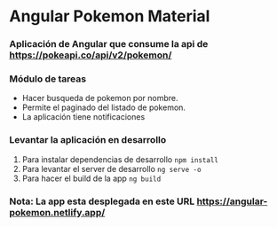 # Angular Pokemon Material

### Aplicación de Angular que consume la api de https://pokeapi.co/api/v2/pokemon/

### Módulo de tareas
- Hacer busqueda de pokemon por nombre.
- Permite el paginado del listado de pokemon.
- La aplicación tiene notificaciones

### Levantar la aplicación en desarrollo
1. Para instalar dependencias de desarrollo ```npm install```
2. Para levantar el server de desarrollo ```ng serve -o```
3. Para hacer el build de la app ```ng build``` 

### Nota: La app esta desplegada en este URL https://angular-pokemon.netlify.app/
